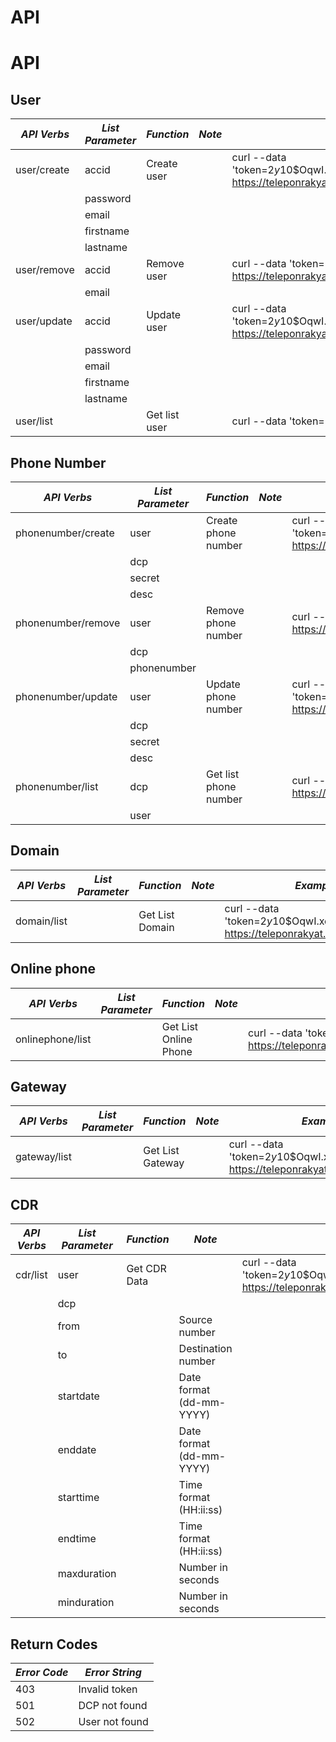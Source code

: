 API
===

# API

## User

*API Verbs*          | *List Parameter*     | *Function*           | *Note*               | *Example*
-------------------- | -------------------- | -------------------- | -------------------- | -------------------
user/create          | accid                | Create user          |                      | curl --data 'token=$2y$10$OqwI.xelrPKz&accid=user1&password=secret&email=user1@domain.com' https://teleponrakyat.id/api/user/create
                     | password             |                      |                      |
                     | email                |                      |                      |
                     | firstname            |                      |                      |
                     | lastname             |                      |                      |
user/remove          | accid                | Remove user          |                      | curl --data 'token=$2y$10$OqwI.xelrPKz&accid=user1&email=user1@domain.com' https://teleponrakyat.id/api/user/remove
                     | email                |                      |                      |
user/update          | accid                | Update user          |                      | curl --data 'token=$2y$10$OqwI.xelrPKz&accid=user1&password=verysecret&email=user1@domain.com' https://teleponrakyat.id/api/user/update
                     | password             |                      |                      |
                     | email                |                      |                      |
                     | firstname            |                      |                      |
                     | lastname             |                      |                      |
user/list            |                      | Get list user        |                      | curl --data 'token=$2y$10$OqwI.xelrPKz' https://teleponrakyat.id/api/user/list

## Phone Number

*API Verbs*          | *List Parameter*     | *Function*           | *Note*               | *Example*
-------------------- | -------------------- | -------------------- | -------------------- | --------------------
phonenumber/create   | user                 | Create phone number  |                      | curl --data 'token=$2y$10$OqwI.xelrPKz&user=user1&dcp=dcp.domain.com&secret=password&desc=Phone1' https://teleponrakyat.id/api/phonenumber/create
                     | dcp                  |                      |                      |
                     | secret               |                      |                      |
                     | desc                 |                      |                      |
phonenumber/remove   | user                 | Remove phone number  |                      | curl --data 'token=$2y$10$OqwI.xelrPKz&user=user1&dcp=dcp.domain.com&phonenumber=180001' https://teleponrakyat.id/api/phonenumber/remove
                     | dcp                  |                      |                      |
                     | phonenumber          |                      |                      |
phonenumber/update   | user                 | Update phone number  |                      | curl --data 'token=$2y$10$OqwI.xelrPKz&user=user1&dcp=dcp.domain.com&secret=bestpassword&desc=Phone1' https://teleponrakyat.id/api/phonenumber/update
                     | dcp                  |                      |                      |
                     | secret               |                      |                      |
                     | desc                 |                      |                      |
phonenumber/list     | dcp                  | Get list phone number|                      | curl --data 'token=$2y$10$OqwI.xelrPKz&user=user1&dcp=dcp.domain.com' https://teleponrakyat.id/api/phonenumber/list
                     | user                 |                      |                      |

## Domain

*API Verbs*          | *List Parameter*    | *Function*            | *Note*               | *Example* 
-------------------- | ------------------- | --------------------- | -------------------- | --------------------
domain/list          |                     | Get List Domain       |                      | curl --data 'token=$2y$10$OqwI.xelrPKz' https://teleponrakyat.id/api/domain/list


Online phone
------------

*API Verbs*          | *List Parameter*    | *Function*            | *Note*               | *Example*
-------------------- | ------------------- | --------------------- | -------------------- | --------------------
onlinephone/list     |                     | Get List Online Phone |                      | curl --data 'token=$2y$10$OqwI.xelrPKz' https://teleponrakyat.id/api/onlinephone/list


Gateway
------------

*API Verbs*          | *List Parameter*    | *Function*            | *Note*               | *Example*
-------------------- | ------------------- | --------------------- | -------------------- | --------------------
gateway/list         |                     | Get List Gateway      |                      | curl --data 'token=$2y$10$OqwI.xelrPKz' https://teleponrakyat.id/api/gateway/list


## CDR

*API Verbs*          | *List Parameter*    | *Function*            | *Note*                   | *Example* 
-------------------- | ------------------- | --------------------- | ------------------------ | ---------------------
cdr/list             | user                | Get CDR Data          |                          | curl --data 'token=$2y$10$OqwI.xelrPKz&dcp=dcp.domain.com' https://teleponrakyat.id/api/cdr/list
                     | dcp                 |                       |                          |
                     | from                |                       | Source number            |
                     | to                  |                       | Destination number       |
                     | startdate           |                       | Date format (dd-mm-YYYY) |
                     | enddate             |                       | Date format (dd-mm-YYYY) |
                     | starttime           |                       | Time format (HH:ii:ss)   |
                     | endtime             |                       | Time format (HH:ii:ss)   |
                     | maxduration         |                       | Number in seconds        |
                     | minduration         |                       | Number in seconds        |


## Return Codes

*Error Code*         | *Error String*      |
-------------------- | ------------------- |
403                  | Invalid token       |
501                  | DCP not found       |
502                  | User not found      |